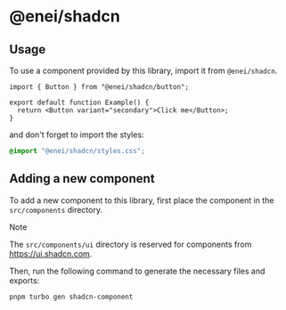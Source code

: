 # @enei/shadcn

## Usage

To use a component provided by this library, import it from `@enei/shadcn`.

```tsx
import { Button } from "@enei/shadcn/button";

export default function Example() {
  return <Button variant="secondary">Click me</Button>;
}
```

and don't forget to import the styles:

```css
@import "@enei/shadcn/styles.css";
```

## Adding a new component

To add a new component to this library, first place the component in the `src/components` directory.

> [!NOTE]
> The `src/components/ui` directory is reserved for components from https://ui.shadcn.com.

Then, run the following command to generate the necessary files and exports:

```bash
pnpm turbo gen shadcn-component
```
